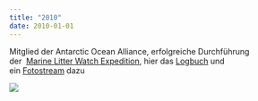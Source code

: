 ```yaml
---
title: "2010"
date: 2010-01-01
---
```


Mitglied der Antarctic Ocean Alliance, erfolgreiche Durchführung der  [Marine Litter Watch Expedition](https://www.deepwave.org/start-deepwave-marine-litter-watch-expedition-9069809/), hier das [Logbuch](https://www.deepwave.org/?s=Marine+Litter+Watch+Expedition&et_pb_searchform_submit=et_search_proccess&et_pb_include_posts=yes&et_pb_include_pages=yes) und ein [Fotostream](https://www.flickr.com/photos/64068253@N00/sets/72157624492827047) dazu

[![](https://www.deepwave.org/wp-content/uploads/2019/01/marine_litter-1024x681.jpg)](https://www.deepwave.org/wp-content/uploads/2019/01/marine_litter.jpg)
